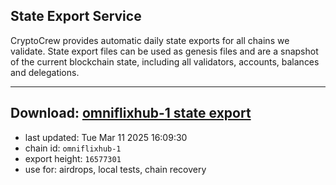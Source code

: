 ## State Export Service
CryptoCrew provides automatic daily state exports for all chains we validate. State export files can be used as genesis files and are a snapshot of the current blockchain state, including all validators, accounts, balances and delegations.

---
**Download: [omniflixhub-1 state export](https://dl-eu2.ccvalidators.com/SERVICE/omniflixhub/omniflixhub-1_export_16577301.json)**
---

- last updated: Tue Mar 11 2025 16:09:30
- chain id: `omniflixhub-1`
- export height: `16577301`
- use for: airdrops, local tests, chain recovery
